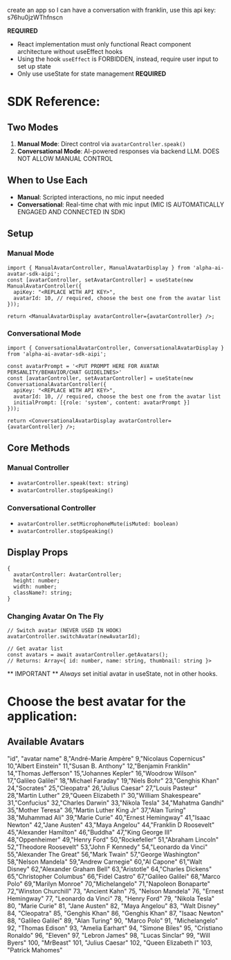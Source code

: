 create an app so I can have a conversation with franklin, use this api key: s76hu0jzWThfnscn

**REQUIRED**
- React implementation must only functional React component architecture without useEffect hooks
- Using the hook `useEffect` is FORBIDDEN, instead, require user input to set up state
- Only use useState for state management
**REQUIRED**

# SDK Reference:

## Two Modes
1. **Manual Mode**: Direct control via `avatarController.speak()` 
2. **Conversational Mode**: AI-powered responses via backend LLM. DOES NOT ALLOW MANUAL CONTROL

## When to Use Each
- **Manual**: Scripted interactions, no mic input needed
- **Conversational**: Real-time chat with mic input (MIC IS AUTOMATICALLY ENGAGED AND CONNECTED IN SDK)

## Setup

### Manual Mode
```tsx
import { ManualAvatarController, ManualAvatarDisplay } from 'alpha-ai-avatar-sdk-aipi';
const [avatarController, setAvatarController] = useState(new ManualAvatarController({
  apiKey: "<REPLACE WITH API KEY>",
  avatarId: 10, // required, choose the best one from the avatar list
}));

return <ManualAvatarDisplay avatarController={avatarController} />;
```

### Conversational Mode
```tsx
import { ConversationalAvatarController, ConversationalAvatarDisplay } from 'alpha-ai-avatar-sdk-aipi';

const avatarPrompt = '<PUT PROMPT HERE FOR AVATAR PERSANLITY/BEHAVIOR/CHAT GUIDELINES>'
const [avatarController, setAvatarController] = useState(new ConversationalAvatarController({
  apiKey: "<REPLACE WITH API KEY>",
  avatarId: 10, // required, choose the best one from the avatar list
  initialPrompt: [{role: 'system', content: avatarPrompt }]
}));

return <ConversationalAvatarDisplay avatarController={avatarController} />;
```

## Core Methods

### Manual Controller
- `avatarController.speak(text: string)`
- `avatarController.stopSpeaking()`

### Conversational Controller
- `avatarController.setMicrophoneMute(isMuted: boolean)`
- `avatarController.stopSpeaking()`

## Display Props
```tsx
{
  avatarController: AvatarController;
  height: number;
  width: number;
  className?: string;
}
```

### Changing Avatar On The Fly
```tsx
// Switch avatar (NEVER USED IN HOOK)
avatarController.switchAvatar(newAvatarId);

// Get avatar list
const avatars = await avatarController.getAvatars();
// Returns: Array<{ id: number, name: string, thumbnail: string }>
```

** IMPORTANT ** _Always_ set initial avatar in useState, not in other hooks.


# Choose the best avatar for the application:
## Available Avatars
"id", "avatar name"
8,"André-Marie Ampère"
9,"Nicolaus Copernicus"
10,"Albert Einstein"
11,"Susan B. Anthony"
12,"Benjamin Franklin"
14,"Thomas Jefferson"
15,"Johannes Kepler"
16,"Woodrow Wilson"
17,"Galileo Galilei"
18,"Michael Faraday"
19,"Niels Bohr"
23,"Genghis Khan"
24,"Socrates"
25,"Cleopatra"
26,"Julius Caesar"
27,"Louis Pasteur"
28,"Martin Luther"
29,"Queen Elizabeth I"
30,"William Shakespeare"
31,"Confucius"
32,"Charles Darwin"
33,"Nikola Tesla"
34,"Mahatma Gandhi"
35,"Mother Teresa"
36,"Martin Luther King Jr"
37,"Alan Turing"
38,"Muhammad Ali"
39,"Marie Curie"
40,"Ernest Hemingway"
41,"Isaac Newton"
42,"Jane Austen"
43,"Maya Angelou"
44,"Franklin D Roosevelt"
45,"Alexander Hamilton"
46,"Buddha"
47,"King George III"
48,"Oppenheimer"
49,"Henry Ford"
50,"Rockefeller"
51,"Abraham Lincoln"
52,"Theodore Roosevelt"
53,"John F Kennedy"
54,"Leonardo da Vinci"
55,"Alexander The Great"
56,"Mark Twain"
57,"George Washington"
58,"Nelson Mandela"
59,"Andrew Carnegie"
60,"Al Capone"
61,"Walt Disney"
62,"Alexander Graham Bell"
63,"Aristotle"
64,"Charles Dickens"
65,"Christopher Columbus"
66,"Fidel Castro"
67,"Galileo Galilei"
68,"Marco Polo"
69,"Marilyn Monroe"
70,"Michelangelo"
71,"Napoleon Bonaparte"
72,"Winston Churchill"
73, "Ancient Kahn"
75, "Nelson Mandela"
76, "Ernest Hemingway"
77, "Leonardo da Vinci"
78, "Henry Ford"
79, "Nikola Tesla"
80, "Marie Curie"
81, "Jane Austen"
82, "Maya Angelou"
83, "Walt Disney"
84, "Cleopatra"
85, "Genghis Khan"
86, "Genghis Khan"
87, "Isaac Newton"
88, "Galileo Galilei"
89, "Alan Turing"
90, "Marco Polo"
91, "Michelangelo"
92, "Thomas Edison"
93, "Amelia Earhart"
94, "Simone Biles"
95, "Cristiano Ronaldo"
96, "Eleven"
97, "Lebron James"
98, "Lucas Sinclar"
99, "Will Byers"
100, "MrBeast"
101, "Julius Caesar"
102, "Queen Elizabeth I"
103, "Patrick Mahomes"